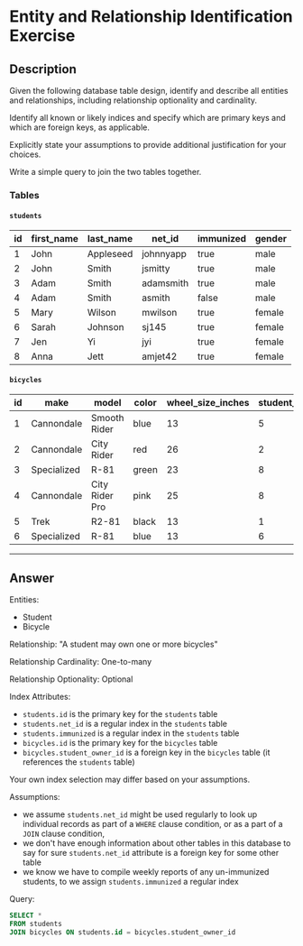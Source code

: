 # Entity and Relationship Identification Exercise

## Description

Given the following database table design, identify and describe all entities and relationships, including relationship optionality and cardinality.

Identify all known or likely indices and specify which are primary keys and which are foreign keys, as applicable.

Explicitly state your assumptions to provide additional justification for your choices.

Write a simple query to join the two tables together.

### Tables

#### `students`

id | first_name | last_name | net_id | immunized | gender
--- | --- | --- | --- | --- | ---
1 | John | Appleseed | johnnyapp | true | male
2 | John | Smith | jsmitty | true | male
3 | Adam | Smith | adamsmith | true | male
4 | Adam | Smith | asmith | false | male
5 | Mary | Wilson | mwilson | true | female
6 | Sarah | Johnson | sj145 | true | female
7 | Jen | Yi | jyi | true | female
8 | Anna | Jett | amjet42 | true | female

#### `bicycles`

id | make | model | color | wheel_size_inches | student_owner_id
--- | --- | --- | --- | --- | ---
1 | Cannondale | Smooth Rider | blue | 13 | 5
2 | Cannondale | City Rider | red | 26 | 2
3 | Specialized | R-81 | green | 23 | 8
4 | Cannondale | City Rider Pro | pink | 25 | 8
5 | Trek | R2-81 | black | 13 | 1
6 | Specialized | R-81 | blue | 13 | 6

<hr>

## Answer

Entities:
 + Student
 + Bicycle

Relationship: "A student may own one or more bicycles"

Relationship Cardinality: One-to-many

Relationship Optionality: Optional

Index Attributes:
 + `students.id` is the primary key for the `students` table
 + `students.net_id` is a regular index in the `students` table
 + `students.immunized` is a regular index in the `students` table
 + `bicycles.id` is the primary key for the `bicycles` table
 + `bicycles.student_owner_id` is a foreign key in the `bicycles` table (it references the `students` table)

Your own index selection may differ based on your assumptions.

Assumptions:

 + we assume `students.net_id` might be used regularly to look up individual records as part of a `WHERE` clause condition, or as a part of a `JOIN` clause condition,
 + we don't have enough information about other tables in this database to say for sure `students.net_id` attribute is a foreign key for some other table
 + we know we have to compile weekly reports of any un-immunized students, to we assign `students.immunized` a regular index

Query:

```` sql
SELECT *
FROM students
JOIN bicycles ON students.id = bicycles.student_owner_id
````
